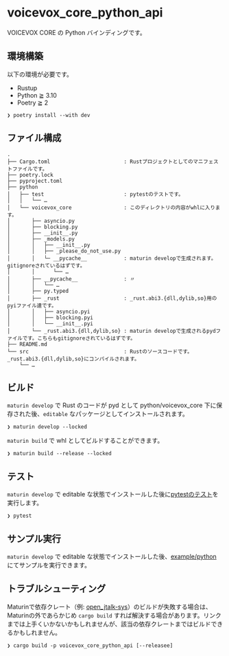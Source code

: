 # voicevox\_core\_python\_api

VOICEVOX CORE の Python バインディングです。

## 環境構築

以下の環境が必要です。

- Rustup
- Python ≧ 3.10
- Poetry ≧ 2

```console
❯ poetry install --with dev
```

## ファイル構成

```console
.
├── Cargo.toml                        : Rustプロジェクトとしてのマニフェストファイルです。
├── poetry.lock
├── pyproject.toml
├── python
│   ├── test                          : pytestのテストです。
│   │   └── …
│   └── voicevox_core                 : このディレクトリの内容がwhlに入ります。
│       ├── asyncio.py
│       ├── blocking.py
│       ├── __init__.py
│       ├── _models.py
│       │   ├── __init__.py
│       │   ├── _please_do_not_use.py
│       │   └─ __pycache__            : maturin developで生成されます。gitignoreされているはずです。
│       │      └── …
│       ├── __pycache__               : 〃
│       │   └── …
│       ├── py.typed
│       ├── _rust                     : _rust.abi3.{dll,dylib,so}用のpyiファイル達です。
│       │   ├── asyncio.pyi
│       │   ├── blocking.pyi
│       │   └── __init__.pyi
│       └── _rust.abi3.{dll,dylib,so} : maturin developで生成されるpydファイルです。こちらもgitignoreされているはずです。
├── README.md
└── src                               : Rustのソースコードです。_rust.abi3.{dll,dylib,so}にコンパイルされます。
    └── …
```

## ビルド

`maturin develop` で Rust のコードが pyd として python/voicevox\_core 下に保存された後、`editable` なパッケージとしてインストールされます。

```console
❯ maturin develop --locked
```

`maturin build` で whl としてビルドすることができます。

```console
❯ maturin build --release --locked
```

## テスト

`maturin develop` で editable な状態でインストールした後に[pytestのテスト]を実行します。

```console
❯ pytest
```

[pytestのテスト]: ./python/test/

## サンプル実行

`maturin develop` で editable な状態でインストールした後、[example/python](../../example/python) にてサンプルを実行できます。

## トラブルシューティング

Maturinで依存クレート（例: [open\_jtalk-sys](https://github.com/VOICEVOX/open_jtalk-rs)）のビルドが失敗する場合は、Maturinの外であらかじめ `cargo build` すれば解決する場合があります。リンクまでは上手くいかないかもしれませんが、該当の依存クレートまではビルドできるかもしれません。

```console
❯ cargo build -p voicevox_core_python_api [--releasee]
```
